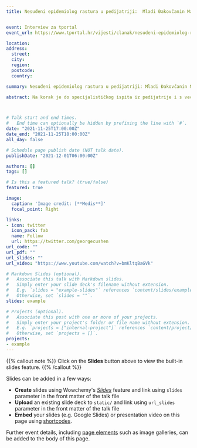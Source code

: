 ```yaml
---
title: Nesuđeni epidemiolog rastura u pedijatriji:  Mladi Đakovčanin Matej Šapina ispričao nam je kako mu je zagonetna bolest bubrega donijela medicinskog Oscara te što to djeci radi covid


event: Interview za tportal
event_url: https://www.tportal.hr/vijesti/clanak/nesudeni-epidemiolog-rastura-u-pedijatriji-mladi-dakovcanin-matej-sapina-ispricao-nam-je-kako-mu-je-zagonetna-bolest-bubrega-donijela-medicinskog-oscara-te-sto-to-djeci-radi-covid-foto-20211201

location: 
address:
  street: 
  city: 
  region: 
  postcode: 
  country: 

summary: Nesuđeni epidemiolog rastura u pedijatriji: Mladi Đakovčanin Matej Šapina ispričao nam je kako mu je zagonetna bolest bubrega donijela medicinskog Oscara te što to djeci radi covid

abstract: Na korak je do specijalističkog ispita iz pedijatrije i s već obranjenom titulom doktora znanosti. Mladi Đakovčanin Matej Šapina, liječnik u Klinici za pedijatriju osječkog Kliničkog bolničkog centra (KBC), ovogodišnji je dobitnik medicinskog Oscara. Jedan je od dvoje hrvatskih liječnika nagrađenih na međunarodnom natječaju za najbolja istraživačka postignuća u medicini i farmaciji International Medis Awards 2021. U razgovoru za tportal dr. sc. Šapina objašnjava za što mu je dodijeljen medicinski Oscar, ali govori i o aktualnom trenutku, djeci, koronavirusu i cjepivu



# Talk start and end times.
#   End time can optionally be hidden by prefixing the line with `#`.
date: "2021-11-25T17:00:00Z"
date_end: "2021-11-25T18:00:00Z"
all_day: false

# Schedule page publish date (NOT talk date).
publishDate: "2021-12-01T06:00:00Z"

authors: []
tags: []

# Is this a featured talk? (true/false)
featured: true

image:
  caption: 'Image credit: [**Medis**]'
  focal_point: Right

links:
- icon: twitter
  icon_pack: fab
  name: Follow
  url: https://twitter.com/georgecushen
url_code: ""
url_pdf: ""
url_slides: ""
url_video: "https://www.youtube.com/watch?v=bmKltqBaGVk"

# Markdown Slides (optional).
#   Associate this talk with Markdown slides.
#   Simply enter your slide deck's filename without extension.
#   E.g. `slides = "example-slides"` references `content/slides/example-slides.md`.
#   Otherwise, set `slides = ""`.
slides: example

# Projects (optional).
#   Associate this post with one or more of your projects.
#   Simply enter your project's folder or file name without extension.
#   E.g. `projects = ["internal-project"]` references `content/project/deep-learning/index.md`.
#   Otherwise, set `projects = []`.
projects:
- example
---
```


{{% callout note %}}
Click on the **Slides** button above to view the built-in slides feature.
{{% /callout %}}

Slides can be added in a few ways:

- **Create** slides using Wowchemy's [*Slides*](https://wowchemy.com/docs/managing-content/#create-slides) feature and link using `slides` parameter in the front matter of the talk file
- **Upload** an existing slide deck to `static/` and link using `url_slides` parameter in the front matter of the talk file
- **Embed** your slides (e.g. Google Slides) or presentation video on this page using [shortcodes](https://wowchemy.com/docs/writing-markdown-latex/).

Further event details, including [page elements](https://wowchemy.com/docs/writing-markdown-latex/) such as image galleries, can be added to the body of this page.
